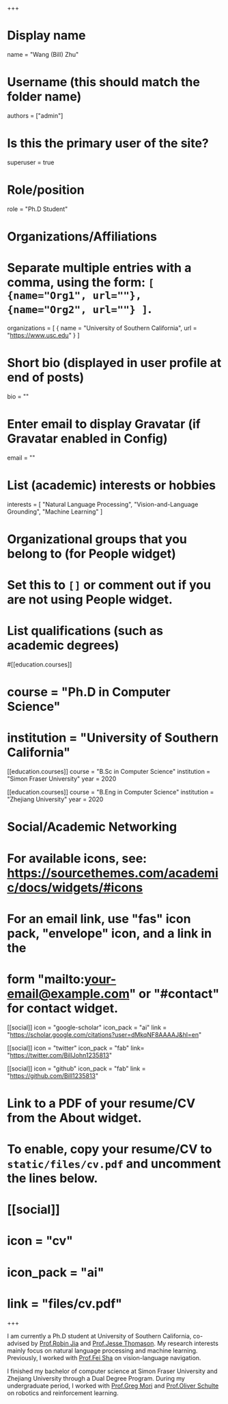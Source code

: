 +++
# Display name
name = "Wang (Bill) Zhu"

# Username (this should match the folder name)
authors = ["admin"]

# Is this the primary user of the site?
superuser = true

# Role/position
role = "Ph.D Student"

# Organizations/Affiliations
#   Separate multiple entries with a comma, using the form: `[ {name="Org1", url=""}, {name="Org2", url=""} ]`.
organizations = [ { name = "University of Southern California", url = "https://www.usc.edu" } ]

# Short bio (displayed in user profile at end of posts)
bio = ""

# Enter email to display Gravatar (if Gravatar enabled in Config)
email = ""

# List (academic) interests or hobbies
interests = [
  "Natural Language Processing",
  "Vision-and-Language Grounding",
  "Machine Learning"
]

# Organizational groups that you belong to (for People widget)
# Set this to `[]` or comment out if you are not using People widget.

# List qualifications (such as academic degrees)
#[[education.courses]]
#  course = "Ph.D in Computer Science"
#  institution = "University of Southern California"

[[education.courses]]
  course = "B.Sc in Computer Science"
  institution = "Simon Fraser University"
  year = 2020

[[education.courses]]
  course = "B.Eng in Computer Science"
  institution = "Zhejiang University"
  year = 2020


# Social/Academic Networking
# For available icons, see: https://sourcethemes.com/academic/docs/widgets/#icons
#   For an email link, use "fas" icon pack, "envelope" icon, and a link in the
#   form "mailto:your-email@example.com" or "#contact" for contact widget.

[[social]]
  icon = "google-scholar"
  icon_pack = "ai"
  link = "https://scholar.google.com/citations?user=dMkqNF8AAAAJ&hl=en"

[[social]]
  icon = "twitter"
  icon_pack = "fab"
  link= "https://twitter.com/BillJohn1235813"

[[social]]
  icon = "github"
  icon_pack = "fab"
  link = "https://github.com/Bill1235813"
  
# Link to a PDF of your resume/CV from the About widget.
# To enable, copy your resume/CV to `static/files/cv.pdf` and uncomment the lines below.
# [[social]]
#   icon = "cv"
#   icon_pack = "ai"
#   link = "files/cv.pdf"

+++

I am currently a Ph.D student at University of Southern California, co-advised by 
<a href="https://robinjia.github.io/" target="_blank">Prof.Robin Jia</a> and 
<a href="https://jessethomason.com/" target="_blank">Prof.Jesse Thomason</a>.
My research interests mainly focus on natural language processing and machine learning.
Previously, I worked with 
<a href="https://viterbi-web.usc.edu/~feisha/" target="_blank">Prof.Fei Sha</a> 
on vision-language navigation.


I finished my bachelor of computer science at Simon Fraser University and Zhejiang University through a Dual Degree Program. 
During my undergraduate period, I worked with 
<a href="https://www.cs.sfu.ca/~mori/" target="_blank">Prof.Greg Mori</a> and 
<a href="https://www.cs.sfu.ca/~oschulte/" target="_blank">Prof.Oliver Schulte</a> 
on robotics and reinforcement learning.
